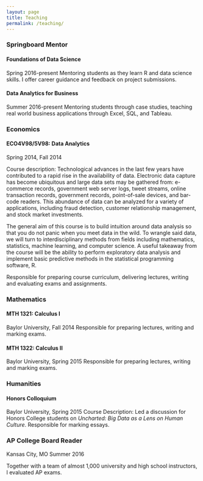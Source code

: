 ```yaml
---
layout: page
title: Teaching 
permalink: /teaching/
---
```


### Springboard Mentor 

#### Foundations of Data Science
Spring 2016-present
Mentoring students as they learn R and data science skills. I offer career guidance and feedback on project submissions. 

#### Data Analytics for Business 
Summer 2016-present
Mentoring students through case studies, teaching real world business applications through Excel, SQL, and Tableau.

### Economics 
 
#### ECO4V98/5V98: Data Analytics
Spring 2014, Fall 2014

Course description: Technological advances in the last few years have contributed to a rapid rise in the availability of data. Electronic data capture has become ubiquitous and large data sets may be gathered from: e-commerce records, government web server logs, tweet streams, online transaction records, government records, point-of-sale devices, and bar-code readers. This abundance of data can be analyzed for a variety of applications, including fraud detection, customer relationship management, and stock market investments.

The general aim of this course is to build intuition around data analysis so that you do not panic when you meet data in the wild. To wrangle said data, we will turn to interdisciplinary methods from fields including mathematics, statistics, machine learning, and computer science. A useful takeaway from the course will be the ability to perform exploratory data analysis and implement basic predictive methods in the statistical programming software, R.

Responsible for preparing course curriculum, delivering lectures, writing and evaluating exams and assignments.

### Mathematics 

#### MTH 1321: Calculus I
Baylor University, Fall 2014
Responsible for preparing lectures, writing and marking exams.

#### MTH 1322: Calculus II
Baylor University, Spring 2015
Responsible for preparing lectures, writing and marking exams.

### Humanities

#### Honors Colloquium 
Baylor University, Spring 2015
Course Description: Led a discussion for Honors College students on *Uncharted: Big Data as a Lens on Human Culture*. Responsible for marking essays.

### AP College Board Reader
Kansas City, MO Summer 2016

Together with a team of almost 1,000 university and high school instructors, I evaluated AP exams. 
